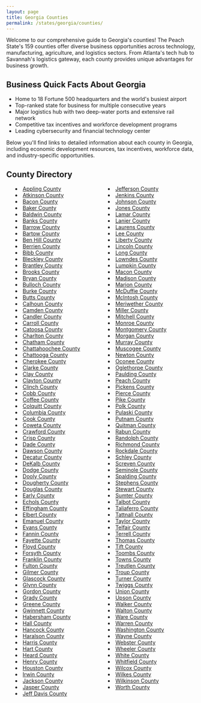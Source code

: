 ```yaml
---
layout: page
title: Georgia Counties
permalink: /states/georgia/counties/
---
```


<p>Welcome to our comprehensive guide to Georgia's counties! The Peach State's 159 counties offer diverse business opportunities across technology, manufacturing, agriculture, and logistics sectors. From Atlanta's tech hub to Savannah's logistics gateway, each county provides unique advantages for business growth.</p>

<h2>Business Quick Facts About Georgia</h2>

<ul>
    <li>Home to 18 Fortune 500 headquarters and the world's busiest airport</li>
    <li>Top-ranked state for business for multiple consecutive years</li>
    <li>Major logistics hub with two deep-water ports and extensive rail network</li>
    <li>Competitive tax incentives and workforce development programs</li>
    <li>Leading cybersecurity and financial technology center</li>
</ul>

<p>Below you'll find links to detailed information about each county in Georgia, including economic development resources, tax incentives, workforce data, and industry-specific opportunities.</p>

<h2>County Directory</h2>
<style>
    .county-list {
        columns: 2;
        -webkit-columns: 2;
        -moz-columns: 2;
        list-style-position: inside;
    }
</style>

<ul class="county-list">
    <li><a href="{{ '/states/georgia/appling/' | relative_url }}">Appling County</a></li>
    <li><a href="{{ '/states/georgia/atkinson/' | relative_url }}">Atkinson County</a></li>
    <li><a href="{{ '/states/georgia/bacon/' | relative_url }}">Bacon County</a></li>
    <li><a href="{{ '/states/georgia/baker/' | relative_url }}">Baker County</a></li>
    <li><a href="{{ '/states/georgia/baldwin/' | relative_url }}">Baldwin County</a></li>
    <li><a href="{{ '/states/georgia/banks/' | relative_url }}">Banks County</a></li>
    <li><a href="{{ '/states/georgia/barrow/' | relative_url }}">Barrow County</a></li>
    <li><a href="{{ '/states/georgia/bartow/' | relative_url }}">Bartow County</a></li>
    <li><a href="{{ '/states/georgia/ben-hill/' | relative_url }}">Ben Hill County</a></li>
    <li><a href="{{ '/states/georgia/berrien/' | relative_url }}">Berrien County</a></li>
    <li><a href="{{ '/states/georgia/bibb/' | relative_url }}">Bibb County</a></li>
    <li><a href="{{ '/states/georgia/bleckley/' | relative_url }}">Bleckley County</a></li>
    <li><a href="{{ '/states/georgia/brantley/' | relative_url }}">Brantley County</a></li>
    <li><a href="{{ '/states/georgia/brooks/' | relative_url }}">Brooks County</a></li>
    <li><a href="{{ '/states/georgia/bryan/' | relative_url }}">Bryan County</a></li>
    <li><a href="{{ '/states/georgia/bulloch/' | relative_url }}">Bulloch County</a></li>
    <li><a href="{{ '/states/georgia/burke/' | relative_url }}">Burke County</a></li>
    <li><a href="{{ '/states/georgia/butts/' | relative_url }}">Butts County</a></li>
    <li><a href="{{ '/states/georgia/calhoun/' | relative_url }}">Calhoun County</a></li>
    <li><a href="{{ '/states/georgia/camden/' | relative_url }}">Camden County</a></li>
    <li><a href="{{ '/states/georgia/candler/' | relative_url }}">Candler County</a></li>
    <li><a href="{{ '/states/georgia/carroll/' | relative_url }}">Carroll County</a></li>
    <li><a href="{{ '/states/georgia/catoosa/' | relative_url }}">Catoosa County</a></li>
    <li><a href="{{ '/states/georgia/charlton/' | relative_url }}">Charlton County</a></li>
    <li><a href="{{ '/states/georgia/chatham/' | relative_url }}">Chatham County</a></li>
    <li><a href="{{ '/states/georgia/chattahoochee/' | relative_url }}">Chattahoochee County</a></li>
    <li><a href="{{ '/states/georgia/chattooga/' | relative_url }}">Chattooga County</a></li>
    <li><a href="{{ '/states/georgia/cherokee/' | relative_url }}">Cherokee County</a></li>
    <li><a href="{{ '/states/georgia/clarke/' | relative_url }}">Clarke County</a></li>
    <li><a href="{{ '/states/georgia/clay/' | relative_url }}">Clay County</a></li>
    <li><a href="{{ '/states/georgia/clayton/' | relative_url }}">Clayton County</a></li>
    <li><a href="{{ '/states/georgia/clinch/' | relative_url }}">Clinch County</a></li>
    <li><a href="{{ '/states/georgia/cobb/' | relative_url }}">Cobb County</a></li>
    <li><a href="{{ '/states/georgia/coffee/' | relative_url }}">Coffee County</a></li>
    <li><a href="{{ '/states/georgia/colquitt/' | relative_url }}">Colquitt County</a></li>
    <li><a href="{{ '/states/georgia/columbia/' | relative_url }}">Columbia County</a></li>
    <li><a href="{{ '/states/georgia/cook/' | relative_url }}">Cook County</a></li>
    <li><a href="{{ '/states/georgia/coweta/' | relative_url }}">Coweta County</a></li>
    <li><a href="{{ '/states/georgia/crawford/' | relative_url }}">Crawford County</a></li>
    <li><a href="{{ '/states/georgia/crisp/' | relative_url }}">Crisp County</a></li>
    <li><a href="{{ '/states/georgia/dade/' | relative_url }}">Dade County</a></li>
    <li><a href="{{ '/states/georgia/dawson/' | relative_url }}">Dawson County</a></li>
    <li><a href="{{ '/states/georgia/decatur/' | relative_url }}">Decatur County</a></li>
    <li><a href="{{ '/states/georgia/dekalb/' | relative_url }}">DeKalb County</a></li>
    <li><a href="{{ '/states/georgia/dodge/' | relative_url }}">Dodge County</a></li>
    <li><a href="{{ '/states/georgia/dooly/' | relative_url }}">Dooly County</a></li>
    <li><a href="{{ '/states/georgia/dougherty/' | relative_url }}">Dougherty County</a></li>
    <li><a href="{{ '/states/georgia/douglas/' | relative_url }}">Douglas County</a></li>
    <li><a href="{{ '/states/georgia/early/' | relative_url }}">Early County</a></li>
    <li><a href="{{ '/states/georgia/echols/' | relative_url }}">Echols County</a></li>
    <li><a href="{{ '/states/georgia/effingham/' | relative_url }}">Effingham County</a></li>
    <li><a href="{{ '/states/georgia/elbert/' | relative_url }}">Elbert County</a></li>
    <li><a href="{{ '/states/georgia/emanuel/' | relative_url }}">Emanuel County</a></li>
    <li><a href="{{ '/states/georgia/evans/' | relative_url }}">Evans County</a></li>
    <li><a href="{{ '/states/georgia/fannin/' | relative_url }}">Fannin County</a></li>
    <li><a href="{{ '/states/georgia/fayette/' | relative_url }}">Fayette County</a></li>
    <li><a href="{{ '/states/georgia/floyd/' | relative_url }}">Floyd County</a></li>
    <li><a href="{{ '/states/georgia/forsyth/' | relative_url }}">Forsyth County</a></li>
    <li><a href="{{ '/states/georgia/franklin/' | relative_url }}">Franklin County</a></li>
    <li><a href="{{ '/states/georgia/fulton/' | relative_url }}">Fulton County</a></li>
    <li><a href="{{ '/states/georgia/gilmer/' | relative_url }}">Gilmer County</a></li>
    <li><a href="{{ '/states/georgia/glascock/' | relative_url }}">Glascock County</a></li>
    <li><a href="{{ '/states/georgia/glynn/' | relative_url }}">Glynn County</a></li>
    <li><a href="{{ '/states/georgia/gordon/' | relative_url }}">Gordon County</a></li>
    <li><a href="{{ '/states/georgia/grady/' | relative_url }}">Grady County</a></li>
    <li><a href="{{ '/states/georgia/greene/' | relative_url }}">Greene County</a></li>
    <li><a href="{{ '/states/georgia/gwinnett/' | relative_url }}">Gwinnett County</a></li>
    <li><a href="{{ '/states/georgia/habersham/' | relative_url }}">Habersham County</a></li>
    <li><a href="{{ '/states/georgia/hall/' | relative_url }}">Hall County</a></li>
    <li><a href="{{ '/states/georgia/hancock/' | relative_url }}">Hancock County</a></li>
    <li><a href="{{ '/states/georgia/haralson/' | relative_url }}">Haralson County</a></li>
    <li><a href="{{ '/states/georgia/harris/' | relative_url }}">Harris County</a></li>
    <li><a href="{{ '/states/georgia/hart/' | relative_url }}">Hart County</a></li>
    <li><a href="{{ '/states/georgia/heard/' | relative_url }}">Heard County</a></li>
    <li><a href="{{ '/states/georgia/henry/' | relative_url }}">Henry County</a></li>
    <li><a href="{{ '/states/georgia/houston/' | relative_url }}">Houston County</a></li>
    <li><a href="{{ '/states/georgia/irwin/' | relative_url }}">Irwin County</a></li>
    <li><a href="{{ '/states/georgia/jackson/' | relative_url }}">Jackson County</a></li>
    <li><a href="{{ '/states/georgia/jasper/' | relative_url }}">Jasper County</a></li>
    <li><a href="{{ '/states/georgia/jeff-davis/' | relative_url }}">Jeff Davis County</a></li>
    <li><a href="{{ '/states/georgia/jefferson/' | relative_url }}">Jefferson County</a></li>
    <li><a href="{{ '/states/georgia/jenkins/' | relative_url }}">Jenkins County</a></li>
    <li><a href="{{ '/states/georgia/johnson/' | relative_url }}">Johnson County</a></li>
    <li><a href="{{ '/states/georgia/jones/' | relative_url }}">Jones County</a></li>
    <li><a href="{{ '/states/georgia/lamar/' | relative_url }}">Lamar County</a></li>
    <li><a href="{{ '/states/georgia/lanier/' | relative_url }}">Lanier County</a></li>
    <li><a href="{{ '/states/georgia/laurens/' | relative_url }}">Laurens County</a></li>
    <li><a href="{{ '/states/georgia/lee/' | relative_url }}">Lee County</a></li>
    <li><a href="{{ '/states/georgia/liberty/' | relative_url }}">Liberty County</a></li>
    <li><a href="{{ '/states/georgia/lincoln/' | relative_url }}">Lincoln County</a></li>
    <li><a href="{{ '/states/georgia/long/' | relative_url }}">Long County</a></li>
    <li><a href="{{ '/states/georgia/lowndes/' | relative_url }}">Lowndes County</a></li>
    <li><a href="{{ '/states/georgia/lumpkin/' | relative_url }}">Lumpkin County</a></li>
    <li><a href="{{ '/states/georgia/macon/' | relative_url }}">Macon County</a></li>
    <li><a href="{{ '/states/georgia/madison/' | relative_url }}">Madison County</a></li>
    <li><a href="{{ '/states/georgia/marion/' | relative_url }}">Marion County</a></li>
    <li><a href="{{ '/states/georgia/mcduffie/' | relative_url }}">McDuffie County</a></li>
    <li><a href="{{ '/states/georgia/mcintosh/' | relative_url }}">McIntosh County</a></li>
    <li><a href="{{ '/states/georgia/meriwether/' | relative_url }}">Meriwether County</a></li>
    <li><a href="{{ '/states/georgia/miller/' | relative_url }}">Miller County</a></li>
    <li><a href="{{ '/states/georgia/mitchell/' | relative_url }}">Mitchell County</a></li>
    <li><a href="{{ '/states/georgia/monroe/' | relative_url }}">Monroe County</a></li>
    <li><a href="{{ '/states/georgia/montgomery/' | relative_url }}">Montgomery County</a></li>
    <li><a href="{{ '/states/georgia/morgan/' | relative_url }}">Morgan County</a></li>
    <li><a href="{{ '/states/georgia/murray/' | relative_url }}">Murray County</a></li>
    <li><a href="{{ '/states/georgia/muscogee/' | relative_url }}">Muscogee County</a></li>
    <li><a href="{{ '/states/georgia/newton/' | relative_url }}">Newton County</a></li>
    <li><a href="{{ '/states/georgia/oconee/' | relative_url }}">Oconee County</a></li>
    <li><a href="{{ '/states/georgia/oglethorpe/' | relative_url }}">Oglethorpe County</a></li>
    <li><a href="{{ '/states/georgia/paulding/' | relative_url }}">Paulding County</a></li>
    <li><a href="{{ '/states/georgia/peach/' | relative_url }}">Peach County</a></li>
    <li><a href="{{ '/states/georgia/pickens/' | relative_url }}">Pickens County</a></li>
    <li><a href="{{ '/states/georgia/pierce/' | relative_url }}">Pierce County</a></li>
    <li><a href="{{ '/states/georgia/pike/' | relative_url }}">Pike County</a></li>
    <li><a href="{{ '/states/georgia/polk/' | relative_url }}">Polk County</a></li>
    <li><a href="{{ '/states/georgia/pulaski/' | relative_url }}">Pulaski County</a></li>
    <li><a href="{{ '/states/georgia/putnam/' | relative_url }}">Putnam County</a></li>
    <li><a href="{{ '/states/georgia/quitman/' | relative_url }}">Quitman County</a></li>
    <li><a href="{{ '/states/georgia/rabun/' | relative_url }}">Rabun County</a></li>
    <li><a href="{{ '/states/georgia/randolph/' | relative_url }}">Randolph County</a></li>
    <li><a href="{{ '/states/georgia/richmond/' | relative_url }}">Richmond County</a></li>
    <li><a href="{{ '/states/georgia/rockdale/' | relative_url }}">Rockdale County</a></li>
    <li><a href="{{ '/states/georgia/schley/' | relative_url }}">Schley County</a></li>
    <li><a href="{{ '/states/georgia/screven/' | relative_url }}">Screven County</a></li>
    <li><a href="{{ '/states/georgia/seminole/' | relative_url }}">Seminole County</a></li>
    <li><a href="{{ '/states/georgia/spalding/' | relative_url }}">Spalding County</a></li>
    <li><a href="{{ '/states/georgia/stephens/' | relative_url }}">Stephens County</a></li>
    <li><a href="{{ '/states/georgia/stewart/' | relative_url }}">Stewart County</a></li>
    <li><a href="{{ '/states/georgia/sumter/' | relative_url }}">Sumter County</a></li>
    <li><a href="{{ '/states/georgia/talbot/' | relative_url }}">Talbot County</a></li>
    <li><a href="{{ '/states/georgia/taliaferro/' | relative_url }}">Taliaferro County</a></li>
    <li><a href="{{ '/states/georgia/tattnall/' | relative_url }}">Tattnall County</a></li>
    <li><a href="{{ '/states/georgia/taylor/' | relative_url }}">Taylor County</a></li>
    <li><a href="{{ '/states/georgia/telfair/' | relative_url }}">Telfair County</a></li>
    <li><a href="{{ '/states/georgia/terrell/' | relative_url }}">Terrell County</a></li>
    <li><a href="{{ '/states/georgia/thomas/' | relative_url }}">Thomas County</a></li>
    <li><a href="{{ '/states/georgia/tift/' | relative_url }}">Tift County</a></li>
    <li><a href="{{ '/states/georgia/toombs/' | relative_url }}">Toombs County</a></li>
    <li><a href="{{ '/states/georgia/towns/' | relative_url }}">Towns County</a></li>
    <li><a href="{{ '/states/georgia/treutlen/' | relative_url }}">Treutlen County</a></li>
    <li><a href="{{ '/states/georgia/troup/' | relative_url }}">Troup County</a></li>
    <li><a href="{{ '/states/georgia/turner/' | relative_url }}">Turner County</a></li>
    <li><a href="{{ '/states/georgia/twiggs/' | relative_url }}">Twiggs County</a></li>
    <li><a href="{{ '/states/georgia/union/' | relative_url }}">Union County</a></li>
    <li><a href="{{ '/states/georgia/upson/' | relative_url }}">Upson County</a></li>
    <li><a href="{{ '/states/georgia/walker/' | relative_url }}">Walker County</a></li>
    <li><a href="{{ '/states/georgia/walton/' | relative_url }}">Walton County</a></li>
    <li><a href="{{ '/states/georgia/ware/' | relative_url }}">Ware County</a></li>
    <li><a href="{{ '/states/georgia/warren/' | relative_url }}">Warren County</a></li>
    <li><a href="{{ '/states/georgia/washington/' | relative_url }}">Washington County</a></li>
    <li><a href="{{ '/states/georgia/wayne/' | relative_url }}">Wayne County</a></li>
    <li><a href="{{ '/states/georgia/webster/' | relative_url }}">Webster County</a></li>
    <li><a href="{{ '/states/georgia/wheeler/' | relative_url }}">Wheeler County</a></li>
    <li><a href="{{ '/states/georgia/white/' | relative_url }}">White County</a></li>
    <li><a href="{{ '/states/georgia/whitfield/' | relative_url }}">Whitfield County</a></li>
    <li><a href="{{ '/states/georgia/wilcox/' | relative_url }}">Wilcox County</a></li>
    <li><a href="{{ '/states/georgia/wilkes/' | relative_url }}">Wilkes County</a></li>
    <li><a href="{{ '/states/georgia/wilkinson/' | relative_url }}">Wilkinson County</a></li>
    <li><a href="{{ '/states/georgia/worth/' | relative_url }}">Worth County</a></li>
</ul> 